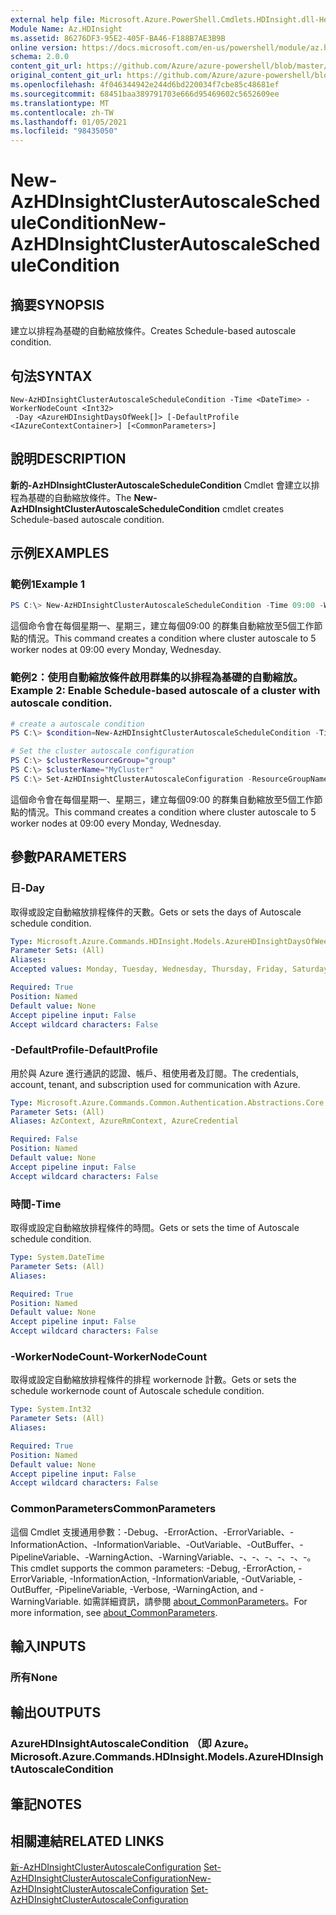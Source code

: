 ```yaml
---
external help file: Microsoft.Azure.PowerShell.Cmdlets.HDInsight.dll-Help.xml
Module Name: Az.HDInsight
ms.assetid: 86276DF3-95E2-405F-BA46-F188B7AE3B9B
online version: https://docs.microsoft.com/en-us/powershell/module/az.hdinsight/new-azhdinsightclusterautoscaleschedulecondition
schema: 2.0.0
content_git_url: https://github.com/Azure/azure-powershell/blob/master/src/HDInsight/HDInsight/help/New-AzHDInsightClusterAutoscaleScheduleCondition.md
original_content_git_url: https://github.com/Azure/azure-powershell/blob/master/src/HDInsight/HDInsight/help/New-AzHDInsightClusterAutoscaleScheduleCondition.md
ms.openlocfilehash: 4f046344942e244d6bd220034f7cbe85c48681ef
ms.sourcegitcommit: 68451baa389791703e666d95469602c5652609ee
ms.translationtype: MT
ms.contentlocale: zh-TW
ms.lasthandoff: 01/05/2021
ms.locfileid: "98435050"
---
```

# <span data-ttu-id="8bc3e-101">New-AzHDInsightClusterAutoscaleScheduleCondition</span><span class="sxs-lookup"><span data-stu-id="8bc3e-101">New-AzHDInsightClusterAutoscaleScheduleCondition</span></span>

## <span data-ttu-id="8bc3e-102">摘要</span><span class="sxs-lookup"><span data-stu-id="8bc3e-102">SYNOPSIS</span></span>
<span data-ttu-id="8bc3e-103">建立以排程為基礎的自動縮放條件。</span><span class="sxs-lookup"><span data-stu-id="8bc3e-103">Creates Schedule-based autoscale condition.</span></span>

## <span data-ttu-id="8bc3e-104">句法</span><span class="sxs-lookup"><span data-stu-id="8bc3e-104">SYNTAX</span></span>

```
New-AzHDInsightClusterAutoscaleScheduleCondition -Time <DateTime> -WorkerNodeCount <Int32>
 -Day <AzureHDInsightDaysOfWeek[]> [-DefaultProfile <IAzureContextContainer>] [<CommonParameters>]
```

## <span data-ttu-id="8bc3e-105">說明</span><span class="sxs-lookup"><span data-stu-id="8bc3e-105">DESCRIPTION</span></span>
<span data-ttu-id="8bc3e-106">**新的-AzHDInsightClusterAutoscaleScheduleCondition** Cmdlet 會建立以排程為基礎的自動縮放條件。</span><span class="sxs-lookup"><span data-stu-id="8bc3e-106">The **New-AzHDInsightClusterAutoscaleScheduleCondition** cmdlet creates Schedule-based autoscale condition.</span></span>

## <span data-ttu-id="8bc3e-107">示例</span><span class="sxs-lookup"><span data-stu-id="8bc3e-107">EXAMPLES</span></span>

### <span data-ttu-id="8bc3e-108">範例1</span><span class="sxs-lookup"><span data-stu-id="8bc3e-108">Example 1</span></span>
```powershell
PS C:\> New-AzHDInsightClusterAutoscaleScheduleCondition -Time 09:00 -WorkerNodeCount 5 -Day Monday,Wednesday
```

<span data-ttu-id="8bc3e-109">這個命令會在每個星期一、星期三，建立每個09:00 的群集自動縮放至5個工作節點的情況。</span><span class="sxs-lookup"><span data-stu-id="8bc3e-109">This command creates a condition where cluster autoscale to 5 worker nodes at 09:00 every Monday, Wednesday.</span></span>

### <span data-ttu-id="8bc3e-110">範例2：使用自動縮放條件啟用群集的以排程為基礎的自動縮放。</span><span class="sxs-lookup"><span data-stu-id="8bc3e-110">Example 2: Enable Schedule-based autoscale of a cluster with autoscale condition.</span></span>
```powershell
# create a autoscale condition
PS C:\> $condition=New-AzHDInsightClusterAutoscaleScheduleCondition -Time 09:00 -WorkerNodeCount 5 -Day Monday,Wednesday

# Set the cluster autoscale configuration
PS C:\> $clusterResourceGroup="group"
PS C:\> $clusterName="MyCluster"
PS C:\> Set-AzHDInsightClusterAutoscaleConfiguration -ResourceGroupName $clusterResourceGroup -ClusterName $clusterName -Schedule -TimeZone "Pacific Standard Time" -Condition $condition
```

<span data-ttu-id="8bc3e-111">這個命令會在每個星期一、星期三，建立每個09:00 的群集自動縮放至5個工作節點的情況。</span><span class="sxs-lookup"><span data-stu-id="8bc3e-111">This command creates a condition where cluster autoscale to 5 worker nodes at 09:00 every Monday, Wednesday.</span></span>

## <span data-ttu-id="8bc3e-112">參數</span><span class="sxs-lookup"><span data-stu-id="8bc3e-112">PARAMETERS</span></span>

### <span data-ttu-id="8bc3e-113">日</span><span class="sxs-lookup"><span data-stu-id="8bc3e-113">-Day</span></span>
<span data-ttu-id="8bc3e-114">取得或設定自動縮放排程條件的天數。</span><span class="sxs-lookup"><span data-stu-id="8bc3e-114">Gets or sets the days of Autoscale schedule condition.</span></span>

```yaml
Type: Microsoft.Azure.Commands.HDInsight.Models.AzureHDInsightDaysOfWeek[]
Parameter Sets: (All)
Aliases:
Accepted values: Monday, Tuesday, Wednesday, Thursday, Friday, Saturday, Sunday

Required: True
Position: Named
Default value: None
Accept pipeline input: False
Accept wildcard characters: False
```

### <span data-ttu-id="8bc3e-115">-DefaultProfile</span><span class="sxs-lookup"><span data-stu-id="8bc3e-115">-DefaultProfile</span></span>
<span data-ttu-id="8bc3e-116">用於與 Azure 進行通訊的認證、帳戶、租使用者及訂閱。</span><span class="sxs-lookup"><span data-stu-id="8bc3e-116">The credentials, account, tenant, and subscription used for communication with Azure.</span></span>

```yaml
Type: Microsoft.Azure.Commands.Common.Authentication.Abstractions.Core.IAzureContextContainer
Parameter Sets: (All)
Aliases: AzContext, AzureRmContext, AzureCredential

Required: False
Position: Named
Default value: None
Accept pipeline input: False
Accept wildcard characters: False
```

### <span data-ttu-id="8bc3e-117">時間</span><span class="sxs-lookup"><span data-stu-id="8bc3e-117">-Time</span></span>
<span data-ttu-id="8bc3e-118">取得或設定自動縮放排程條件的時間。</span><span class="sxs-lookup"><span data-stu-id="8bc3e-118">Gets or sets the time of Autoscale schedule condition.</span></span>

```yaml
Type: System.DateTime
Parameter Sets: (All)
Aliases:

Required: True
Position: Named
Default value: None
Accept pipeline input: False
Accept wildcard characters: False
```

### <span data-ttu-id="8bc3e-119">-WorkerNodeCount</span><span class="sxs-lookup"><span data-stu-id="8bc3e-119">-WorkerNodeCount</span></span>
<span data-ttu-id="8bc3e-120">取得或設定自動縮放排程條件的排程 workernode 計數。</span><span class="sxs-lookup"><span data-stu-id="8bc3e-120">Gets or sets the schedule workernode count of Autoscale schedule condition.</span></span>

```yaml
Type: System.Int32
Parameter Sets: (All)
Aliases:

Required: True
Position: Named
Default value: None
Accept pipeline input: False
Accept wildcard characters: False
```

### <span data-ttu-id="8bc3e-121">CommonParameters</span><span class="sxs-lookup"><span data-stu-id="8bc3e-121">CommonParameters</span></span>
<span data-ttu-id="8bc3e-122">這個 Cmdlet 支援通用參數：-Debug、-ErrorAction、-ErrorVariable、-InformationAction、-InformationVariable、-OutVariable、-OutBuffer、-PipelineVariable、-WarningAction、-WarningVariable、-、-、-、-、-、-。</span><span class="sxs-lookup"><span data-stu-id="8bc3e-122">This cmdlet supports the common parameters: -Debug, -ErrorAction, -ErrorVariable, -InformationAction, -InformationVariable, -OutVariable, -OutBuffer, -PipelineVariable, -Verbose, -WarningAction, and -WarningVariable.</span></span> <span data-ttu-id="8bc3e-123">如需詳細資訊，請參閱 [about_CommonParameters](http://go.microsoft.com/fwlink/?LinkID=113216)。</span><span class="sxs-lookup"><span data-stu-id="8bc3e-123">For more information, see [about_CommonParameters](http://go.microsoft.com/fwlink/?LinkID=113216).</span></span>

## <span data-ttu-id="8bc3e-124">輸入</span><span class="sxs-lookup"><span data-stu-id="8bc3e-124">INPUTS</span></span>

### <span data-ttu-id="8bc3e-125">所有</span><span class="sxs-lookup"><span data-stu-id="8bc3e-125">None</span></span>

## <span data-ttu-id="8bc3e-126">輸出</span><span class="sxs-lookup"><span data-stu-id="8bc3e-126">OUTPUTS</span></span>

### <span data-ttu-id="8bc3e-127">AzureHDInsightAutoscaleCondition （即 Azure。</span><span class="sxs-lookup"><span data-stu-id="8bc3e-127">Microsoft.Azure.Commands.HDInsight.Models.AzureHDInsightAutoscaleCondition</span></span>

## <span data-ttu-id="8bc3e-128">筆記</span><span class="sxs-lookup"><span data-stu-id="8bc3e-128">NOTES</span></span>

## <span data-ttu-id="8bc3e-129">相關連結</span><span class="sxs-lookup"><span data-stu-id="8bc3e-129">RELATED LINKS</span></span>

<span data-ttu-id="8bc3e-130">[新-AzHDInsightClusterAutoscaleConfiguration](./New-AzHDInsightClusterAutoscaleConfiguration.md) 
[Set-AzHDInsightClusterAutoscaleConfiguration](./Set-AzHDInsightClusterAutoscaleConfiguration.md)</span><span class="sxs-lookup"><span data-stu-id="8bc3e-130">[New-AzHDInsightClusterAutoscaleConfiguration](./New-AzHDInsightClusterAutoscaleConfiguration.md)
[Set-AzHDInsightClusterAutoscaleConfiguration](./Set-AzHDInsightClusterAutoscaleConfiguration.md)</span></span>
